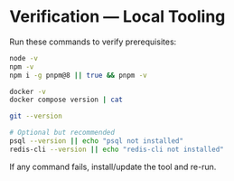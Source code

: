# Verification — Local Tooling

Run these commands to verify prerequisites:

```bash
node -v
npm -v
npm i -g pnpm@8 || true && pnpm -v

docker -v
docker compose version | cat

git --version

# Optional but recommended
psql --version || echo "psql not installed"
redis-cli --version || echo "redis-cli not installed"
```

If any command fails, install/update the tool and re-run.
